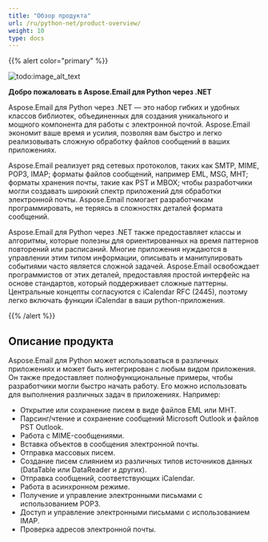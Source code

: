 ```yaml
---
title: "Обзор продукта"
url: /ru/python-net/product-overview/
weight: 10
type: docs
---
```



{{% alert color="primary" %}} 

![todo:image_alt_text](product-overview_1.png)

**Добро пожаловать в Aspose.Email для Python через .NET**

Aspose.Email для Python через .NET — это набор гибких и удобных классов библиотек, объединенных для создания уникального и мощного компонента для работы с электронной почтой. Aspose.Email экономит ваше время и усилия, позволяя вам быстро и легко реализовывать сложную обработку файлов сообщений в ваших приложениях.

Aspose.Email реализует ряд сетевых протоколов, таких как SMTP, MIME, POP3, IMAP; форматы файлов сообщений, например EML, MSG, MHT; форматы хранения почты, такие как PST и MBOX; чтобы разработчики могли создавать широкий спектр приложений для обработки электронной почты. Aspose.Email помогает разработчикам программировать, не теряясь в сложностях деталей формата сообщений.

Aspose.Email для Python через .NET также предоставляет классы и алгоритмы, которые полезны для ориентированных на время паттернов повторений или расписаний. Многие приложения нуждаются в управлении этим типом информации, описывать и манипулировать событиями часто является сложной задачей. Aspose.Email освобождает программистов от этих деталей, предоставляя простой интерфейс на основе стандартов, который поддерживает сложные паттерны. Центральные концепты согласуются с iCalendar RFC (2445), поэтому легко включать функции iCalendar в ваши python-приложения.

{{% /alert %}} 
## **Описание продукта**
Aspose.Email для Python может использоваться в различных приложениях и может быть интегрирован с любым видом приложения. Он также предоставляет полнофункциональные примеры, чтобы разработчики могли быстро начать работу. Его можно использовать для выполнения различных задач в приложениях. Например:

- Открытие или сохранение писем в виде файлов EML или MHT.
- Парсинг/чтение и сохранение сообщений Microsoft Outlook и файлов PST Outlook.
- Работа с MIME-сообщениями.
- Вставка объектов в сообщения электронной почты.
- Отправка массовых писем.
- Создание писем слиянием из различных типов источников данных (DataTable или DataReader и других).
- Отправка сообщений, соответствующих iCalendar.
- Работа в асинхронном режиме.
- Получение и управление электронными письмами с использованием POP3.
- Доступ и управление электронными письмами с использованием IMAP.
- Проверка адресов электронной почты.